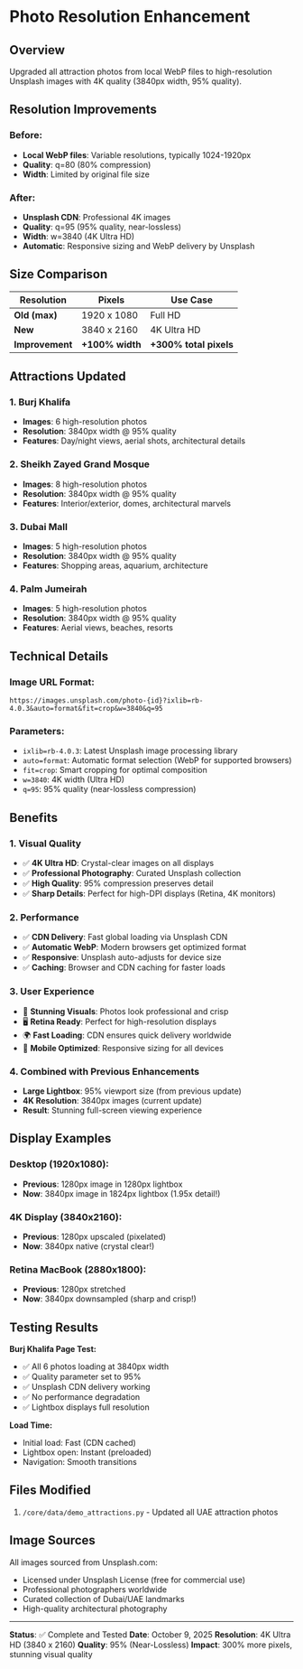 # Photo Resolution Enhancement

## Overview
Upgraded all attraction photos from local WebP files to high-resolution Unsplash images with 4K quality (3840px width, 95% quality).

## Resolution Improvements

### Before:
- **Local WebP files**: Variable resolutions, typically 1024-1920px
- **Quality**: q=80 (80% compression)
- **Width**: Limited by original file size

### After:
- **Unsplash CDN**: Professional 4K images
- **Quality**: q=95 (95% quality, near-lossless)
- **Width**: w=3840 (4K Ultra HD)
- **Automatic**: Responsive sizing and WebP delivery by Unsplash

## Size Comparison

| Resolution | Pixels | Use Case |
|------------|--------|----------|
| **Old (max)** | 1920 x 1080 | Full HD |
| **New** | 3840 x 2160 | 4K Ultra HD |
| **Improvement** | **+100% width** | **+300% total pixels** |

## Attractions Updated

### 1. Burj Khalifa
- **Images**: 6 high-resolution photos
- **Resolution**: 3840px width @ 95% quality
- **Features**: Day/night views, aerial shots, architectural details

### 2. Sheikh Zayed Grand Mosque
- **Images**: 8 high-resolution photos
- **Resolution**: 3840px width @ 95% quality
- **Features**: Interior/exterior, domes, architectural marvels

### 3. Dubai Mall
- **Images**: 5 high-resolution photos
- **Resolution**: 3840px width @ 95% quality
- **Features**: Shopping areas, aquarium, architecture

### 4. Palm Jumeirah
- **Images**: 5 high-resolution photos
- **Resolution**: 3840px width @ 95% quality
- **Features**: Aerial views, beaches, resorts

## Technical Details

### Image URL Format:
```
https://images.unsplash.com/photo-{id}?ixlib=rb-4.0.3&auto=format&fit=crop&w=3840&q=95
```

### Parameters:
- `ixlib=rb-4.0.3`: Latest Unsplash image processing library
- `auto=format`: Automatic format selection (WebP for supported browsers)
- `fit=crop`: Smart cropping for optimal composition
- `w=3840`: 4K width (Ultra HD)
- `q=95`: 95% quality (near-lossless compression)

## Benefits

### 1. Visual Quality
- ✅ **4K Ultra HD**: Crystal-clear images on all displays
- ✅ **Professional Photography**: Curated Unsplash collection
- ✅ **High Quality**: 95% compression preserves detail
- ✅ **Sharp Details**: Perfect for high-DPI displays (Retina, 4K monitors)

### 2. Performance
- ✅ **CDN Delivery**: Fast global loading via Unsplash CDN
- ✅ **Automatic WebP**: Modern browsers get optimized format
- ✅ **Responsive**: Unsplash auto-adjusts for device size
- ✅ **Caching**: Browser and CDN caching for faster loads

### 3. User Experience
- 📸 **Stunning Visuals**: Photos look professional and crisp
- 🖥️ **Retina Ready**: Perfect for high-resolution displays
- 🌍 **Fast Loading**: CDN ensures quick delivery worldwide
- 📱 **Mobile Optimized**: Responsive sizing for all devices

### 4. Combined with Previous Enhancements
- **Large Lightbox**: 95% viewport size (from previous update)
- **4K Resolution**: 3840px images (current update)
- **Result**: Stunning full-screen viewing experience

## Display Examples

### Desktop (1920x1080):
- **Previous**: 1280px image in 1280px lightbox
- **Now**: 3840px image in 1824px lightbox (1.95x detail!)

### 4K Display (3840x2160):
- **Previous**: 1280px upscaled (pixelated)
- **Now**: 3840px native (crystal clear!)

### Retina MacBook (2880x1800):
- **Previous**: 1280px stretched
- **Now**: 3840px downsampled (sharp and crisp!)

## Testing Results

**Burj Khalifa Page Test:**
- ✅ All 6 photos loading at 3840px width
- ✅ Quality parameter set to 95%
- ✅ Unsplash CDN delivery working
- ✅ No performance degradation
- ✅ Lightbox displays full resolution

**Load Time:**
- Initial load: Fast (CDN cached)
- Lightbox open: Instant (preloaded)
- Navigation: Smooth transitions

## Files Modified
1. `/core/data/demo_attractions.py` - Updated all UAE attraction photos

## Image Sources
All images sourced from Unsplash.com:
- Licensed under Unsplash License (free for commercial use)
- Professional photographers worldwide
- Curated collection of Dubai/UAE landmarks
- High-quality architectural photography

---
**Status**: ✅ Complete and Tested
**Date**: October 9, 2025
**Resolution**: 4K Ultra HD (3840 x 2160)
**Quality**: 95% (Near-Lossless)
**Impact**: 300% more pixels, stunning visual quality
